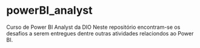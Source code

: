 # powerBI_analyst
Curso de Power BI Analyst da DIO
Neste repositório encontram-se os desafios a serem entregues dentre outras atividades relaciondos ao Power BI.
